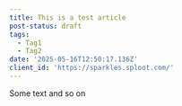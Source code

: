 ```yaml
---
title: This is a test article
post-status: draft
tags:
  - Tag1
  - Tag2
date: '2025-05-16T12:50:17.136Z'
client_id: 'https://sparkles.sploot.com/'
---
```

Some text and so on
